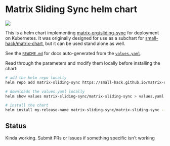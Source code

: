 # Matrix Sliding Sync helm chart

<a href="https://github.com/small-hack/matrix-sliding-sync-chart/releases"><img src="https://img.shields.io/github/v/release/small-hack/matrix-sliding-sync-chart?style=plastic&labelColor=blue&color=green&logo=GitHub&logoColor=white"></a>

This is a helm chart implementing [matrix-org/sliding-sync](https://github.com/matrix-org/sliding-sync/tree/main) for deployment on Kubernetes. It was originally designed for use as a subchart for [small-hack/matrix-chart](https://github.com/small-hack/matrix-chart), but it can be used stand alone as well.

See the [`README.md`](https://github.com/small-hack/matrix-sliding-sync-chart/blob/main/charts/matrix-sliding-sync/README.md) for docs auto-generated from the [`values.yaml`](https://github.com/small-hack/matrix-sliding-sync-chart/blob/main/charts/matrix-sliding-sync/values.yaml).

Read through the parameters and modify them locally before installing the chart:

```bash
# add the helm repo locally
helm repo add matrix-sliding-sync https://small-hack.github.io/matrix-sliding-sync-chart

# downloads the values.yaml locally
helm show values matrix-sliding-sync/matrix-sliding-sync > values.yaml

# install the chart
helm install my-release-name matrix-sliding-sync/matrix-sliding-sync --values values.yaml
```

## Status

Kinda working. Submit PRs or Issues if something specific isn't working
